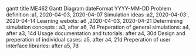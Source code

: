gantt
	title ME462 Gantt Diagram
	dateFormat  YYYY-MM-DD
	Problem definition :a1, 2020-04-03, 2020-04-07
	Simulation ideas :a2, 2020-04-03  , 2020-04-14
	Learning webots: a6 ,2020-04-03, 2020-04-21
	Determining simulation concepts : a3, after a6, 7d
	Preperation of general simulations: a4, after a3, 14d
	Usage documentation and tutorials: after a4, 30d
	Design and preperation of individual cases: a5, after a4, 21d
	Preperation of user interface libraries: after a5, 7d

